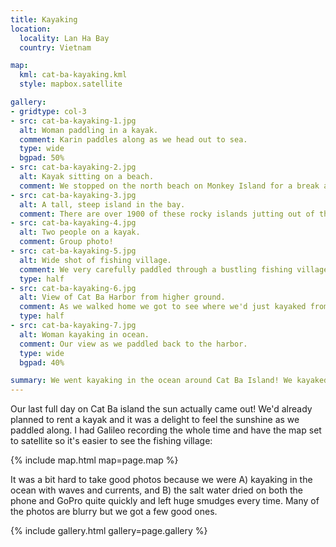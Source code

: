```yaml
---
title: Kayaking
location:
  locality: Lan Ha Bay
  country: Vietnam

map:
  kml: cat-ba-kayaking.kml
  style: mapbox.satellite

gallery:
- gridtype: col-3
- src: cat-ba-kayaking-1.jpg
  alt: Woman paddling in a kayak.
  comment: Karin paddles along as we head out to sea.
  type: wide
  bgpad: 50%
- src: cat-ba-kayaking-2.jpg
  alt: Kayak sitting on a beach.
  comment: We stopped on the north beach on Monkey Island for a break and a swim. We didn't photograph any monkeys but one of them did try to steal stuff out of another guy's bag.
- src: cat-ba-kayaking-3.jpg
  alt: A tall, steep island in the bay.
  comment: There are over 1900 of these rocky islands jutting out of the sea. It's pretty incredible.
- src: cat-ba-kayaking-4.jpg
  alt: Two people on a kayak.
  comment: Group photo!
- src: cat-ba-kayaking-5.jpg
  alt: Wide shot of fishing village.
  comment: We very carefully paddled through a bustling fishing village. Many people waved and greeted us as they went about their day.
  type: half
- src: cat-ba-kayaking-6.jpg
  alt: View of Cat Ba Harbor from higher ground.
  comment: As we walked home we got to see where we'd just kayaked from higher and higher ground. What a treat!
  type: half
- src: cat-ba-kayaking-7.jpg
  alt: Woman kayaking in ocean.
  comment: Our view as we paddled back to the harbor.
  type: wide
  bgpad: 40%

summary: We went kayaking in the ocean around Cat Ba Island! We kayaked around some of the islands, stopped at one of the beaches on Monkey Island, and went through a fishing village.
---
```


Our last full day on Cat Ba island the sun actually came out! We'd already planned to rent a kayak and it was a delight to feel the sunshine as we paddled along. I had Galileo recording the whole time and have the map set to satellite so it's easier to see the fishing village:

{% include map.html map=page.map %}

It was a bit hard to take good photos because we were A) kayaking in the ocean with waves and currents, and B) the salt water dried on both the phone and GoPro quite quickly and left huge smudges every time. Many of the photos are blurry but we got a few good ones.

{% include gallery.html gallery=page.gallery %}

